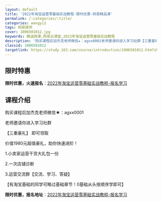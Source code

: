 ```yaml
---
layout: default
title: '2022年淘宝运营零基础实战教程-限时优惠-网易精品课'
permalink: /:categories/:title/
categories: wangyi2
tags: 网易提供
cover: 1006501012.jpg
keywords: 精选网课,网易云课堂,2022年淘宝运营零基础实战教程
description: '购买课程后加杰克老师微信★：agxx0001老师邀请你进入学习社群【三重豪礼】即可领取价值1980元超值豪礼，助你快速进'
classid: 1006501012
targetlink: https://study.163.com/course/introduction/1006501012.htm?share=1&shareId=1025206652&utm_campaign=share&utm_medium=iphoneShare&utm_source=&utm_u=1025206652
---
```


## 限时特惠

**限时优惠，火速报名**：[2022年淘宝运营零基础实战教程-报名学习](https://study.163.com/course/introduction/1006501012.htm?share=1&shareId=1025206652&utm_campaign=share&utm_medium=iphoneShare&utm_source=&utm_u=1025206652)

## 课程介绍

购买课程后加杰克老师微信★：agxx0001  

老师邀请你进入学习社群



【三重豪礼】  即可领取

价值1980元超值豪礼，助你快速进阶！



1.小卖家运营干货大礼包一份



2.一次店铺诊断



3.运营交流群【交流、学习、答疑】



【有淘宝基础的同学可略过基础章节！0基础从头按顺序学即可】

**限时优惠，报名地址**：[2022年淘宝运营零基础实战教程-报名学习](https://study.163.com/course/introduction/1006501012.htm?share=1&shareId=1025206652&utm_campaign=share&utm_medium=iphoneShare&utm_source=&utm_u=1025206652)

